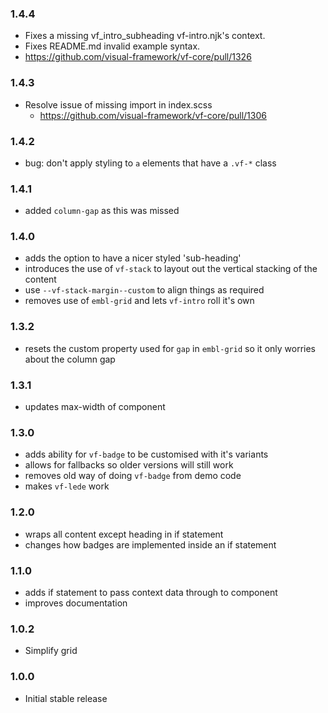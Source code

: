 ### 1.4.4

* Fixes a missing vf_intro_subheading vf-intro.njk's context.
* Fixes README.md invalid example syntax.
* https://github.com/visual-framework/vf-core/pull/1326

### 1.4.3

* Resolve issue of missing import in index.scss
  * https://github.com/visual-framework/vf-core/pull/1306

### 1.4.2

* bug: don't apply styling to `a` elements that have a `.vf-*` class

### 1.4.1

* added `column-gap` as this was missed

### 1.4.0

* adds the option to have a nicer styled 'sub-heading'
* introduces the use of `vf-stack` to layout out the vertical stacking of the content
* use `--vf-stack-margin--custom` to align things as required
* removes use of `embl-grid` and lets `vf-intro` roll it's own

### 1.3.2

* resets the custom property used for `gap` in `embl-grid` so it only worries about the column gap

### 1.3.1

* updates max-width of component

### 1.3.0

* adds ability for `vf-badge` to be customised with it's variants
* allows for fallbacks so older versions will still work
* removes old way of doing `vf-badge` from demo code
* makes `vf-lede` work

### 1.2.0

* wraps all content except heading in if statement
* changes how badges are implemented inside an if statement

### 1.1.0

* adds if statement to pass context data through to component
* improves documentation

### 1.0.2

* Simplify grid

### 1.0.0

* Initial stable release
